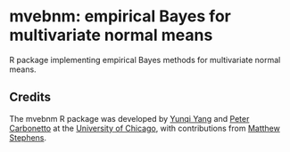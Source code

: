 # mvebnm: empirical Bayes for multivariate normal means

R package implementing empirical Bayes methods for multivariate normal
means.

## Credits

The mvebnm R package was developed by [Yunqi Yang][yunqi] and
[Peter Carbonetto][peter] at the [University of Chicago][uchicago],
with contributions from [Matthew Stephens][matthew].

[uchicago]: https://www.uchicago.edu
[yunqi]: https://github.com/Nicholeyang0215
[peter]: https://pcarbo.github.io
[matthew]: http://stephenslab.uchicago.edu
